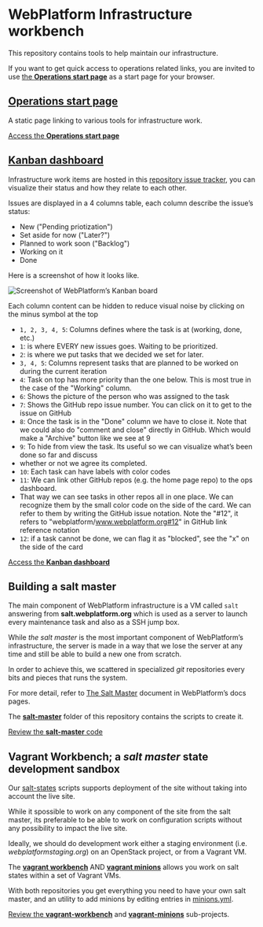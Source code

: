 # WebPlatform Infrastructure workbench

This repository contains tools to help maintain our infrastructure.

If you want to get quick access to operations related links,
you are invited to use [the **Operations start page**][ops-homepage] as a start page for your browser.



## [Operations start page][ops-homepage]

A static page linking to various tools for infrastructure work.

[Access the **Operations start page**][ops-homepage]



## [Kanban dashboard][kanban-dashboard]

Infrastructure work items are hosted in this [repository issue tracker][ops-issues],
you can visualize their status and how they relate to each other.

Issues are displayed in a 4 columns table, each column describe the issue’s status:

* New ("Pending priotization")
* Set aside for now ("Later?")
* Planned to work soon ("Backlog")
* Working on it
* Done

Here is a screenshot of how it looks like.

![Screenshot of WebPlatform’s Kanban board](https://static.webplatform.org/w/public/6/64/20150114-Operations-dashboard.png)

Each column content can be hidden to reduce visual noise by clicking on the minus symbol at the top

* `1, 2, 3, 4, 5`: Columns defines where the task is at (working, done, etc.)
* `1`: is where EVERY new issues goes. Waiting to be prioritized.
* `2`: is where we put tasks that we decided we set for later.
* `3, 4, 5`: Columns represent tasks that are planned to be worked on during the current iteration
* `4`: Task on top has more priority than the one below. This is most true in the case of the "Working" column.
* `6`: Shows the picture of the person who was assigned to the task
* `7`: Shows the GitHub repo issue number. You can click on it to get to the issue on GitHub
* `8`: Once the task is in the "Done" column we have to close it. Note that we could also do "comment and close" directly in GitHub.
    Which would make a "Archive" button like we see at 9
* `9`: To hide from view the task. Its useful so we can visualize what’s been done so far and discuss
*   whether or not we agree its completed.
* `10`: Each task can have labels with color codes
* `11`: We can link other GitHub repos (e.g. the home page repo) to the ops dashboard. 
*   That way we can see tasks in other repos all in one place. We can recognize them by the small color code on the side of the card.     We can refer to them by writing the GitHub issue notation. Note the "#12", it refers to "webplatform/www.webplatform.org#12" 
    in GitHub link reference notation
* `12`: if a task cannot be done, we can flag it as "blocked", see the "x" on the side of the card

[Access the **Kanban dashboard**][kanban-dashboard]



## Building a **salt master**

The main component of WebPlatform infrastructure is a VM called `salt` answering from **salt.webplatform.org**
which is used as a server to launch every maintenance task and also as a SSH jump box.

While *the salt master* is the most important component of WebPlatform’s infrastructure,
the server is made in a way that we lose the server at any time and still be able to build a new one from scratch.

In order to achieve this, we scattered in specialized *git* repositories every bits and pieces that runs the system.

For more detail, refer to [The Salt Master][the-salt-master] document in WebPlatform’s docs pages.

The **[salt-master][salt-master-dir]** folder of this repository contains the scripts to create it.

[Review the **salt-master** code][salt-master-dir]



## Vagrant Workbench; a *salt master* state development sandbox

Our [salt-states][salt-states-repo] scripts supports deployment of the site
without taking into account the live site.

While it spossible to work on any component of the site from the salt master,
its preferable to be able to work on configuration scripts without any possibility to impact the live site.

Ideally, we should do development work either a staging environment (i.e. *webplatformstaging.org*)
on an OpenStack project, or from a Vagrant VM.

The [**vagrant workbench**][vagrant-workbench-dir] AND [**vagrant minions**][vagrant-minions-dir]
allows you work on salt states within a set of Vagrant VMs.

With both repositories you get everything you need to have your own salt master, and an utility
to add minions by editing entries in [minions.yml][vagrant-minions-yml].

[Review the **vagrant-workbench**][vagrant-workbench-dir] and [**vagrant-minions**][vagrant-minions-dir] sub-projects.


  [the-salt-master]: https://docs.webplatform.org/wiki/WPD:Infrastructure/architecture/The_salt_master "Salt Master design document"
  [ops-issues]: https://github.com/webplatform/ops/issues "WebPlatform Operations issue tracker"
  [kanban-dashboard]: https://huboard.com/webplatform/ops/#/?repo=%5B%22ops%22%5D "WebPlatform Operations dashboard"
  [ops-homepage]: http://webplatform.github.io/ops/ "WebPlatform Operations Homepage"
  [screenshot-operations-dashboard]: https://docs.webplatform.org/wiki/File:20150114-Operations-dashboard.png
  [salt-master-dir]: ./salt-master/
  [vagrant-workbench-dir]: ./vagrant-workbench/
  [salt-states-repo]: https://github.com/webplatform/salt-states
  [vagrant-minions-yml]: ./vagrant-minions/minions.yml.dist
  [vagrant-minions-dir]: ./vagrant-minions/
